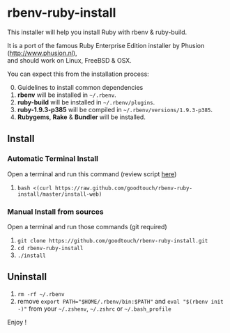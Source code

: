 # rbenv-ruby-install

This installer will help you install Ruby with rbenv & ruby-build.

It is a port of the famous Ruby Enterprise Edition installer by Phusion (<http://www.phusion.nl>),  
and should work on Linux, FreeBSD & OSX.

You can expect this from the installation process:

0. Guidelines to install common dependencies
1. **rbenv** will be installed in `~/.rbenv`.
2. **ruby-build** will be installed in `~/.rbenv/plugins`.
3. **ruby-1.9.3-p385** will be compiled in `~/.rbenv/versions/1.9.3-p385`.
4. **Rubygems**, **Rake** & **Bundler** will be installed.

## Install

### Automatic Terminal Install

Open a terminal and run this command (review script [here](https://raw.github.com/goodtouch/rbenv-ruby-install/master/install-web))

1. `bash <(curl https://raw.github.com/goodtouch/rbenv-ruby-install/master/install-web)`

### Manual Install from sources

Open a terminal and run those commands (git required)

1. `git clone https://github.com/goodtouch/rbenv-ruby-install.git`
2. `cd rbenv-ruby-install`
3. `./install`

## Uninstall

1. `rm -rf ~/.rbenv`
2. remove `export PATH="$HOME/.rbenv/bin:$PATH"` and `eval "$(rbenv init -)"` from your `~/.zshenv`, `~/.zshrc` or `~/.bash_profile`

Enjoy !
